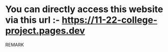 # You can directly access this website via this url :- https://11-22-college-project.pages.dev
REMARK
